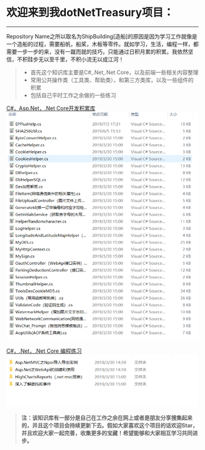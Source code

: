 
# 欢迎来到我dotNetTreasury项目：

------

Repository Name之所以取名为ShipBuilding[造船]的原因是因为学习工作就像是一个造船的过程，需要船帆，船桨，木板等零件。就如学习，生活，编程一样，都需要一步一步的来，没有一蹴而就的技巧，只能通过日积月累的积累。我依然坚信，不积跬步无以至千里，不积小流无以成江河！

> * 首先这个知识库主要是C#,.Net,.Net Core，以及前端一些相关内容整理
> * 常用公共操作类（工具类、帮助类），和第三方类库，以及一些组件的积累
> * 包括自己平时工作之余做的一些练习

[C#，Asp.Net，.Net Core开发积累库][1]
![此处输入图片的描述][2]

[C#，.Net，.Net Core 编程练习][3]
![此处输入图片的描述][4]
> **注：该知识库有一部分是自己在工作之余在网上或者是朋友分享搜集起来的，并且这个项目会持续更新下去。假如大家喜欢这个项目的话欢迎Star，并且欢迎大家一起完善，收集更多的宝藏！希望能够和大家相互学习共同进步。** 


  [1]:https://github.com/YSGStudyHards/ShipBuilding/tree/master/C%23%EF%BC%8CAsp.Net%EF%BC%8C.Net%20Core%E5%BC%80%E5%8F%91%E7%A7%AF%E7%B4%AF%E5%BA%93
  [2]:https://raw.githubusercontent.com/YSGStudyHards/ShipBuilding/master/RepositoryBackgroundImages/C%23%EF%BC%8CAsp.Net%EF%BC%8C.Net%20Core%E5%BC%80%E5%8F%91%E7%A7%AF%E7%B4%AF%E5%BA%93.png
  [3]:https://github.com/YSGStudyHards/ShipBuilding/tree/master/C%23%EF%BC%8C.Net%EF%BC%8C.Net%20Core%20%E7%BC%96%E7%A8%8B%E7%BB%83%E4%B9%A0
  [4]:https://github.com/YSGStudyHards/ShipBuilding/blob/master/RepositoryBackgroundImages/C%23%EF%BC%8C.Net%EF%BC%8C.Net%20Core%20%E7%BC%96%E7%A8%8B%E7%BB%83%E4%B9%A0.png?raw=true
